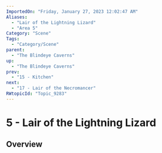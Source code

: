 ```yaml
---
ImportedOn: "Friday, January 27, 2023 12:02:47 AM"
Aliases:
  - "Lair of the Lightning Lizard"
  - "Area 5"
Category: "Scene"
Tags:
  - "Category/Scene"
parent:
  - "The Blindeye Caverns"
up:
  - "The Blindeye Caverns"
prev:
  - "15 - Kitchen"
next:
  - "17 - Lair of the Necromancer"
RWtopicId: "Topic_9283"
---
```

# 5 - Lair of the Lightning Lizard
## Overview
